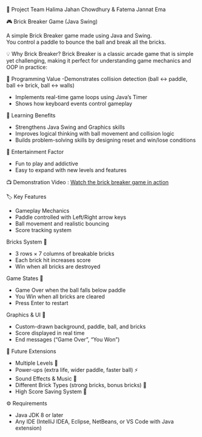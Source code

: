 👥 Project Team
Halima Jahan Chowdhury &
Fatema Jannat Ema
 
 🎮 Brick Breaker Game (Java Swing)

A simple Brick Breaker game made using Java and Swing.  
You control a paddle to bounce the ball and break all the bricks.  

💡 Why Brick Breaker?
Brick Breaker is a classic arcade game that is simple yet challenging, making it perfect for understanding game mechanics and OOP in practice:

🔹 Programming Value
-Demonstrates collision detection (ball ↔ paddle, ball ↔ brick, ball ↔ walls)
- Implements real-time game loops using Java’s Timer
- Shows how keyboard events control gameplay

🔹 Learning Benefits
- Strengthens Java Swing and Graphics skills
- Improves logical thinking with ball movement and collision logic
- Builds problem-solving skills by designing reset and win/lose conditions

🔹 Entertainment Factor
- Fun to play and addictive
- Easy to expand with new levels and features

📺  Demonstration Video :
 [Watch the brick breaker game in action](https://drive.google.com/file/d/1jsdPvHk46NVRXp6iFbDjoeoywBB4GUxv/view?usp=drive_link)

🏷️ Key Features
- Gameplay Mechanics 
- Paddle controlled with Left/Right arrow keys
- Ball movement and realistic bouncing
- Score tracking system

Bricks System 🧱
- 3 rows × 7 columns of breakable bricks
- Each brick hit increases score
- Win when all bricks are destroyed

Game States 🔁
- Game Over when the ball falls below paddle
- You Win when all bricks are cleared
- Press Enter to restart

Graphics & UI 🎨
- Custom-drawn background, paddle, ball, and bricks
- Score displayed in real time
- End messages (“Game Over”, “You Won”)

🚀 Future Extensions
- Multiple Levels 🎯
- Power-ups (extra life, wider paddle, faster ball) ⚡
- Sound Effects & Music 🎵
- Different Brick Types (strong bricks, bonus bricks) 🧩
- High Score Saving System 💾

⚙️ Requirements
- Java JDK 8 or later
-  Any IDE (IntelliJ IDEA, Eclipse, NetBeans, or VS Code with Java extension)
